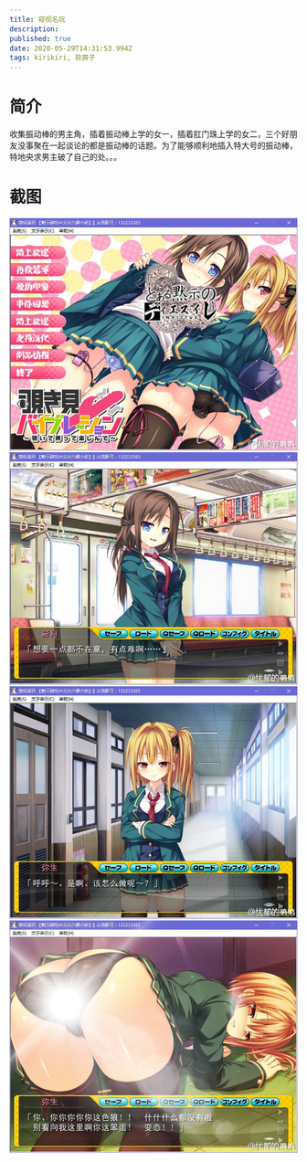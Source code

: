 ```yaml
---
title: 窥视名玩
description: 
published: true
date: 2020-05-29T14:31:53.994Z
tags: kirikiri, 软房子
---
```


# 简介
收集振动棒的男主角，插着振动棒上学的女一，插着肛门珠上学的女二，三个好朋友没事聚在一起谈论的都是振动棒的话题。为了能够顺利地插入特大号的振动棒，特地央求男主破了自己的处。。。

# 截图 
![1.jpg](/pic/窥视名玩/1.jpg)
![2.jpg](/pic/窥视名玩/2.jpg)
![3.jpg](/pic/窥视名玩/3.jpg)
![4.jpg](/pic/窥视名玩/4.jpg)